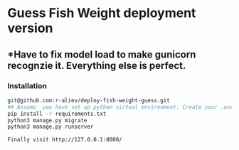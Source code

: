 # Guess Fish Weight deployment version 
## *Have to fix model load to make gunicorn recognzie it. Everything else is perfect.
### Installation

  ```bash
git@github.com:r-aliev/deploy-fish-weight-guess.git
## Assume  you have set up python virtual environment. Create your .env file with your own credentials.
pip install -r requirements.txt
python3 manage.py migrate
python3 manage.py runserver

Finally visit http://127.0.0.1:8000/